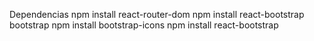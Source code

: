 Dependencias
npm install react-router-dom
npm install react-bootstrap bootstrap
npm install bootstrap-icons
npm install react-bootstrap
